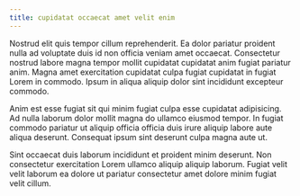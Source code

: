 ```yaml
---
title: cupidatat occaecat amet velit enim
---
```


Nostrud elit quis tempor cillum reprehenderit. Ea dolor pariatur proident nulla ad voluptate duis id non officia veniam amet occaecat. Consectetur nostrud labore magna tempor mollit cupidatat cupidatat anim fugiat pariatur anim. Magna amet exercitation cupidatat culpa fugiat cupidatat in fugiat Lorem in commodo. Ipsum in aliqua aliquip dolor sint incididunt excepteur commodo.

Anim est esse fugiat sit qui minim fugiat culpa esse cupidatat adipisicing. Ad nulla laborum dolor mollit magna do ullamco eiusmod tempor. In fugiat commodo pariatur ut aliquip officia officia duis irure aliquip labore aute aliqua deserunt. Consequat ipsum sint deserunt culpa magna aute ut.

Sint occaecat duis laborum incididunt et proident minim deserunt. Non consectetur exercitation Lorem ullamco aliquip aliquip laborum. Fugiat velit velit laborum ea dolore ut pariatur consectetur amet dolore minim fugiat velit cillum.